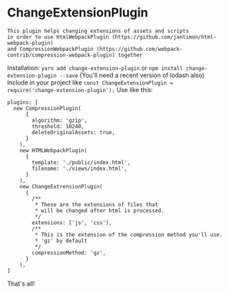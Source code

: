 # ChangeExtensionPlugin

```
This plugin helps changing extensions of assets and scripts 
in order to use HtmlWebpackPlugin (https://github.com/jantimon/html-webpack-plugin)
and CompressionWebpackPlugin (https://github.com/webpack-contrib/compression-webpack-plugin) together
```
Installation: `yarn add change-extension-plugin` or `npm install change-extension-plugin --save` (You'll need a recent version of lodash also)
Include in your project like `const ChangeExtensionPlugin = require('change-extension-plugin');`
Use like this:
```
plugins: [
  new CompressionPlugin(
      {
        algorithm: 'gzip',
        threshold: 10240,
        deleteOriginalAssets: true,
      }
    ),
    new HTMLWebpackPlugin(
      {
        template: './public/index.html',
        filename: './views/index.html',
      }
    ),
    new ChangeExtrensionPlugin(
      {
        /**
         * These are the extensions of files that
         * will be changed after html is processed.
         */
        extensions: ['js', 'css'],
        /**
         * This is the extension of the compression method you'll use.
         * 'gz' by default
         */
        compressionMethod: 'gz',
      }
    ),
]
```

That's all!


